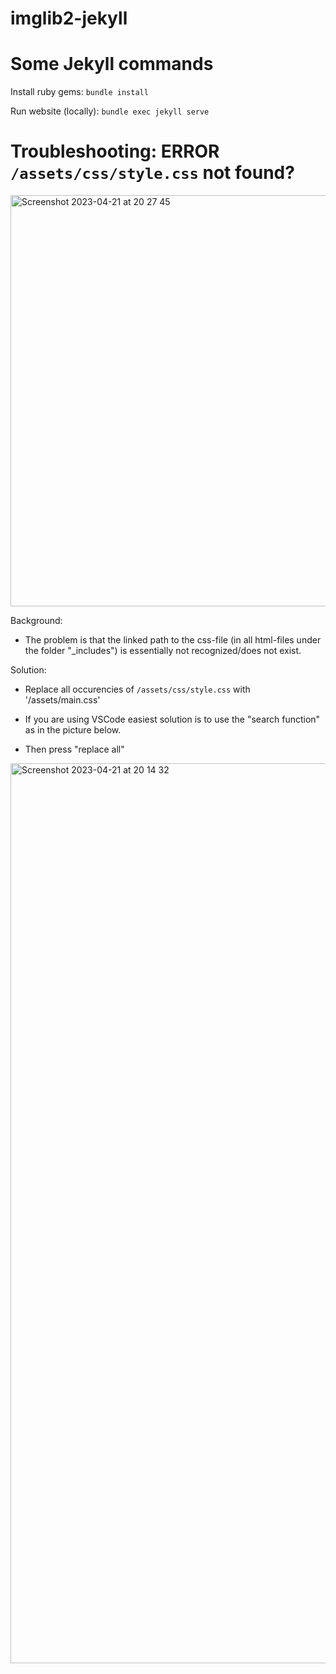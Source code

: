 # imglib2-jekyll


# Some Jekyll commands

Install ruby gems: `bundle install`

Run website (locally): `bundle exec jekyll serve`

# Troubleshooting: ERROR `/assets/css/style.css` not found?

<img width="658" alt="Screenshot 2023-04-21 at 20 27 45" src="https://user-images.githubusercontent.com/58792679/233709542-d915090a-a593-4968-8ff5-cd7ef15aea4f.png">

Background: 

* The problem is that the linked path to the css-file (in all html-files under the folder "_includes") is essentially not recognized/does not exist.


Solution: 

* Replace all occurencies of `/assets/css/style.css` with '/assets/main.css'

* If you are using VSCode easiest solution is to use the "search function" as in the picture below.

* Then press "replace all"

<img width="1440" alt="Screenshot 2023-04-21 at 20 14 32" src="https://user-images.githubusercontent.com/58792679/233706995-73dca615-417d-4b3d-bdcf-d8b9365f547a.png">
